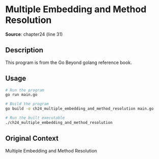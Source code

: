# Multiple Embedding and Method Resolution

**Source**: chapter24 (line 31)

## Description

This program is from the Go Beyond golang reference book.

## Usage

```bash
# Run the program
go run main.go

# Build the program
go build -o ch24_multiple_embedding_and_method_resolution main.go

# Run the built executable
./ch24_multiple_embedding_and_method_resolution
```

## Original Context

Multiple Embedding and Method Resolution
